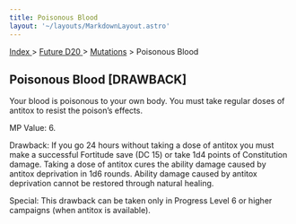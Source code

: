 ```yaml
---
title: Poisonous Blood
layout: '~/layouts/MarkdownLayout.astro'
---
```


[ Index ](/) > [ Future D20 ](/future.d20.srd) > [Mutations](/future.d20.srd/mutations) > Poisonous Blood

## Poisonous Blood [DRAWBACK]

Your blood is poisonous to your own body. You must take regular doses of
antitox to resist the poison’s effects.

MP Value: 6.

Drawback: If you go 24 hours without taking a dose of antitox you must make a
successful Fortitude save (DC 15) or take 1d4 points of Constitution damage.
Taking a dose of antitox cures the ability damage caused by antitox
deprivation in 1d6 rounds. Ability damage caused by antitox deprivation cannot
be restored through natural healing.

Special: This drawback can be taken only in Progress Level 6 or higher
campaigns (when antitox is available).

